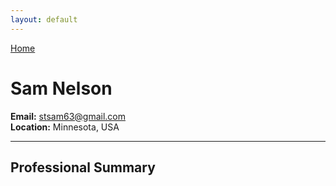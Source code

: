 ```yaml
---
layout: default
---
```


[Home](index.md) 

# Sam Nelson

**Email:** stsam63@gmail.com  
**Location:** Minnesota, USA

---

## Professional Summary

